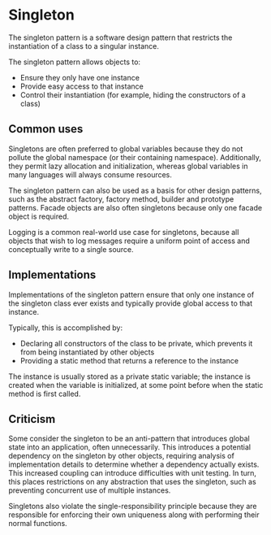 # Singleton

The singleton pattern is a software design pattern that restricts the instantiation of a class to a singular instance.

The singleton pattern allows objects to:

- Ensure they only have one instance
- Provide easy access to that instance
- Control their instantiation (for example, hiding the constructors of a class)

## Common uses
Singletons are often preferred to global variables because they do not pollute the global namespace (or their containing namespace). Additionally, they permit lazy allocation and initialization, whereas global variables in many languages will always consume resources.

The singleton pattern can also be used as a basis for other design patterns, such as the abstract factory, factory method, builder and prototype patterns. Facade objects are also often singletons because only one facade object is required.

Logging is a common real-world use case for singletons, because all objects that wish to log messages require a uniform point of access and conceptually write to a single source.

## Implementations
Implementations of the singleton pattern ensure that only one instance of the singleton class ever exists and typically provide global access to that instance.

Typically, this is accomplished by:

- Declaring all constructors of the class to be private, which prevents it from being instantiated by other objects
- Providing a static method that returns a reference to the instance

The instance is usually stored as a private static variable; the instance is created when the variable is initialized, at some point before when the static method is first called.

## Criticism
Some consider the singleton to be an anti-pattern that introduces global state into an application, often unnecessarily. This introduces a potential dependency on the singleton by other objects, requiring analysis of implementation details to determine whether a dependency actually exists. This increased coupling can introduce difficulties with unit testing. In turn, this places restrictions on any abstraction that uses the singleton, such as preventing concurrent use of multiple instances.

Singletons also violate the single-responsibility principle because they are responsible for enforcing their own uniqueness along with performing their normal functions.